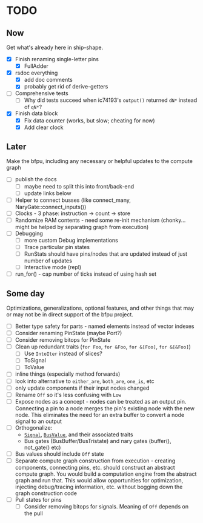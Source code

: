 # TODO

## Now

Get what's already here in ship-shape.

* [X] Finish renaming single-letter pins
  * [X] FullAdder
* [X] rsdoc everything
  * [X] add doc comments
  * [X] probably get rid of derive-getters
* [ ] Comprehensive tests
  * [ ] Why did tests succeed when ic74193's `output()` returned `dN*` instead of `qN*`?
* [X] Finish data block
  * [X] Fix data counter (works, but slow; cheating for now)
  * [X] Add clear clock

## Later

Make the bfpu, including any necessary or helpful updates to the compute graph

* [ ] publish the docs
  * [ ] maybe need to split this into front/back-end
  * [ ] update links below
* [ ] Helper to connect busses (like connect\_many, NaryGate::connect\_inputs())
* [ ] Clocks - 3 phase: instruction -> count -> store
* [ ] Randomize RAM contents - need some re-init mechanism (chonky... might be helped by separating
  graph from execution)
* [ ] Debugging
  * [ ] more custom Debug implementations
  * [ ] Trace particular pin states
  * [ ] RunStats should have pins/nodes that are updated instead of just number of updates
  * [ ] Interactive mode (repl)
* [ ] run\_for() - cap number of ticks instead of using hash set

## Some day

Optimizations, generalizations, optional features, and other things that may or may not be in direct support of the bfpu
project.

* [ ] Better type safety for parts - named elements instead of vector indexes
* [ ] Consider renaming PinState (maybe Port?)
* [ ] Consider removing bitops for PinState
* [ ] Clean up redundant traits (`for Foo`, `for &Foo`, `for &[Foo]`, `for &[&Foo]`)
  * [ ] Use `IntoIter` instead of slices?
  * [ ] ToSignal
  * [ ] ToValue
* [ ] inline things (especially method forwards)
* [ ] look into alternative to `either_are`, `both_are`, `one_is`, etc
* [ ] only update components if their input nodes changed
* [ ] Rename `Off` so it's less confusing with `Low`
* [ ] Expose nodes as a concept - nodes can be treated as an output pin. Connecting a pin to a node merges the pin's
  existing node with the new node. This eliminates the need for an extra buffer to convert a node signal to an output
* [ ] Orthogonalize:
  * [`Signal`](src/lib.rs), [`BusValue`](src/lib.rs), and their associated traits
  * Bus gates (BusBuffer/BusTristate) and nary gates (buffer(), not\_gate() etc)
* [ ] Bus values should include `Off` state
* [ ] Separate compute graph construction from execution - creating components, connecting pins, etc. should construct
  an abstract compute graph. You would build a computation engine from the abstract graph and run that. This would allow
  opportunities for optimization, injecting debug/tracing information, etc. without bogging down the graph construction
  code
* [ ] Pull states for pins
  * [ ] Consider removing bitops for signals. Meaning of `Off` depends on the pull

